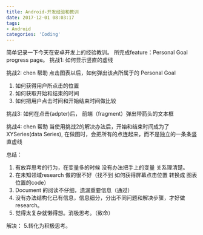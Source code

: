 ```yaml
---
title: Android-开发经验和教训
date: 2017-12-01 08:03:17
tags:
- Android
categories: 'Coding'
---
```

简单记录一下今天在安卓开发上的经验教训。
所完成feature：Personal Goal progress page。
挑战1:
如何显示竖直的虚线

挑战2: chen 帮助
点击图表以后，如何弹出该点所属于的 Personal Goal
   1. 如何获得用户所点击的位置
   2. 如何获取开始和结束的时间
   3. 如何把用户点击时间和开始结束时间做比较

挑战3:
如何在点击(adpter)后， 前端（fragment）弹出带箭头的文本框

挑战4: chen 帮助
当使用挑战2的解决办法后，开始和结束时间成为了XYSeries(data Series), 在做图时，会把所有的点连起来，而不是独立的一条条竖直虚线

总结：
1. 有放弃思考的行为，在变量多的时候 没有办法把手上的变量 关系理清楚。
2. 在未知领域research 做的很不好（找不到 如何获得屏幕点击位置 转换成 图表位置的code）
3. Document 的阅读不仔细，遗漏重要信息（通过）
4. 没有办法结构化已有信息，信息细分，分出不同问题和解决步骤，才好做research。
5. 觉得太复杂就懒得想。消极思考。（致命）

解决：
5.转化为积极思考。
